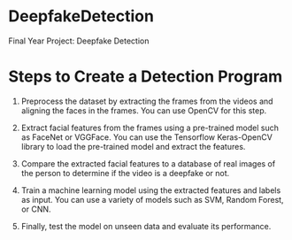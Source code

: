 # DeepfakeDetection
Final Year Project: Deepfake Detection

# Steps to Create a Detection Program
1. Preprocess the dataset by extracting the frames from the videos and aligning the faces in the frames. You can use OpenCV for this step.

2. Extract facial features from the frames using a pre-trained model such as FaceNet or VGGFace. You can use the Tensorflow Keras-OpenCV library to load the pre-trained model and extract the features.

3. Compare the extracted facial features to a database of real images of the person to determine if the video is a deepfake or not.

4. Train a machine learning model using the extracted features and labels as input. You can use a variety of models such as SVM, Random Forest, or CNN.

5. Finally, test the model on unseen data and evaluate its performance.